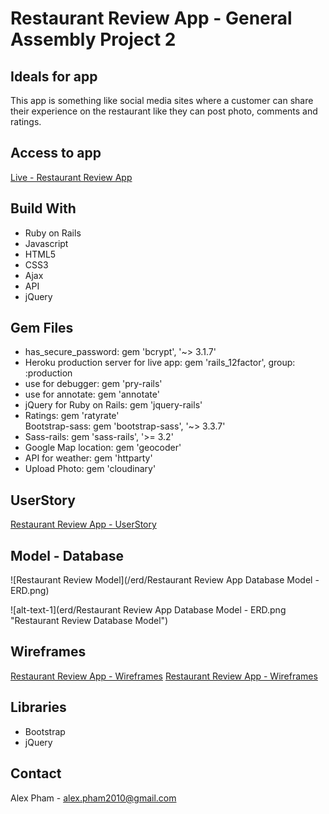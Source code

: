 # Restaurant Review App - General Assembly Project 2

## Ideals for app

This app is something like social media sites where a customer can share their experience on the restaurant like they can post photo, comments and ratings.

## Access to app
[Live - Restaurant Review App](https://alexreviewrestaurant.herokuapp.com/)

## Build With
<ul>
  <li>Ruby on Rails</li>
  <li>Javascript</li>
  <li>HTML5</li>
  <li>CSS3</li>
  <li>Ajax</li>
  <li>API</li>
  <li>jQuery</li>
</ul>

## Gem Files
<ul>
  <li>has_secure_password: gem 'bcrypt', '~> 3.1.7'</li>
  <li>Heroku production server for live app: gem 'rails_12factor', group: :production</li>
  <li>use for debugger: gem 'pry-rails'</li>
  <li>use for annotate: gem 'annotate'</li>
  <li>jQuery for Ruby on Rails: gem 'jquery-rails'</li>
  <li>Ratings: gem 'ratyrate'</li>
  <lil>Bootstrap-sass: gem 'bootstrap-sass', '~> 3.3.7'</li>
  <li>Sass-rails: gem 'sass-rails', '>= 3.2'</li>
  <li>Google Map location: gem 'geocoder'</li>
  <li>API for weather: gem 'httparty'</li>
  <li>Upload Photo: gem 'cloudinary'</li>
</ul>

## UserStory
[Restaurant Review App -  UserStory](https://trello.com/b/9eUKdeqU/restaurant-review-app)

## Model - Database
![Restaurant Review Model](/erd/Restaurant Review App Database Model - ERD.png)

<p></p>

![alt-text-1](erd/Restaurant Review App Database Model - ERD.png "Restaurant Review Database Model")

## Wireframes
<a target="_blank" href="https://1zs2wj.axshare.com">Restaurant Review App - Wireframes</a>
[Restaurant Review App - Wireframes ](https://1zs2wj.axshare.com)

## Libraries
<ul>
  <li>Bootstrap</li>
  <li>jQuery</li>
</ul>

## Contact
Alex Pham - alex.pham2010@gmail.com
